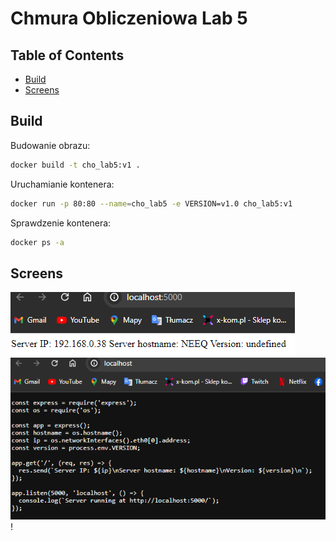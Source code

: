 # Chmura Obliczeniowa Lab 5



## Table of Contents
- [Build](#build)
- [Screens](#screens)


## Build

Budowanie obrazu:

```bash
docker build -t cho_lab5:v1 .  
```

Uruchamianie kontenera:
```bash
docker run -p 80:80 --name=cho_lab5 -e VERSION=v1.0 cho_lab5:v1
```

Sprawdzenie kontenera:
```bash
docker ps -a  
```


## Screens
![Działająca aplikacja node](img%2Fpage_node.png)
![Zrzut ekranowy strony uruchomionej na nginx](img%2Fpage.png)!
